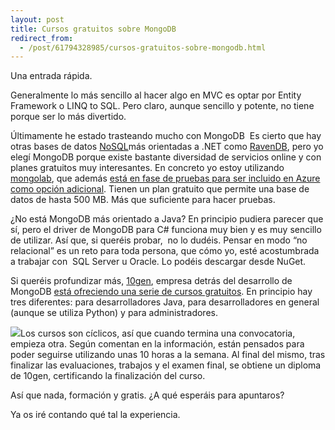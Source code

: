 ```yaml
---
layout: post
title: Cursos gratuitos sobre MongoDB
redirect_from:
  - /post/61794328985/cursos-gratuitos-sobre-mongodb.html
---
```

Una entrada rápida.

Generalmente lo más sencillo al hacer algo en MVC es optar por Entity
Framework o LINQ to SQL. Pero claro, aunque sencillo y potente, no tiene
porque ser lo más divertido. 

Últimamente he estado trasteando mucho con MongoDB  Es cierto que hay
otras bases de datos [NoSQL](http://es.wikipedia.org/wiki/NoSQL)más
orientadas a .NET como [RavenDB](http://ravendb.net/), pero yo elegí
MongoDB porque existe bastante diversidad de servicios online y con
planes gratuitos muy interesantes. En concreto yo estoy utilizando
[mongolab](https://mongolab.com/welcome/), que además [está en fase de
pruebas para ser incluido en Azure como opción
adicional](http://blog.mongolab.com/2012/10/azure/). Tienen un plan
gratuito que permite una base de datos de hasta 500 MB. Más que
suficiente para hacer pruebas.

¿No está MongoDB más orientado a Java? En principio pudiera parecer que
sí, pero el driver de MongoDB para C# funciona muy bien y es muy
sencillo de utilizar. Así que, si queréis probar,  no lo dudéis. Pensar
en modo “no relacional” es un reto para toda persona, que cómo yo, esté
acostumbrada a trabajar con  SQL Server u Oracle. Lo podéis descargar
desde NuGet.

Si queréis profundizar más, [10gen](http://www.10gen.com/), empresa
detrás del desarrollo de MongoDB [está ofreciendo una serie de cursos
gratuitos](https://education.10gen.com/courses). En principio hay tres
diferentes: para desarrolladores Java, para desarrolladores en general
(aunque se utiliza Python) y para administradores.

[![](http://2.bp.blogspot.com/-bviLk-18DrY/UXpAbYcP-kI/AAAAAAAAAyA/_qpuRpF1-Gg/s640/mongo_courses.png)](http://2.bp.blogspot.com/-bviLk-18DrY/UXpAbYcP-kI/AAAAAAAAAyA/_qpuRpF1-Gg/s1600/mongo_courses.png)Los
cursos son cíclicos, así que cuando termina una convocatoria, empieza
otra. Según comentan en la información, están pensados para poder
seguirse utilizando unas 10 horas a la semana. Al final del mismo, tras
finalizar las evaluaciones, trabajos y el examen final, se obtiene un
diploma de 10gen, certificando la finalización del curso.

Así que nada, formación y gratis. ¿A qué esperáis para apuntaros?

Ya os iré contando qué tal la experiencia.

